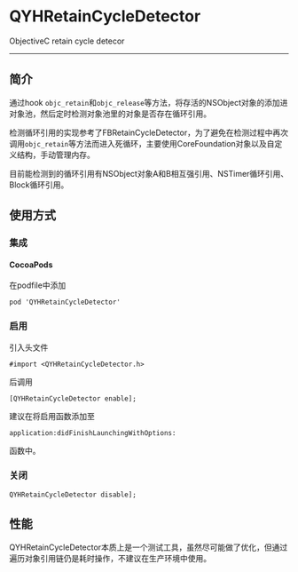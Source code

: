 # QYHRetainCycleDetector
ObjectiveC retain cycle detecor
***

##	简介
通过hook `objc_retain`和`objc_release`等方法，将存活的NSObject对象的添加进对象池，然后定时检测对象池里的对象是否存在循环引用。

检测循环引用的实现参考了FBRetainCycleDetector，为了避免在检测过程中再次调用`objc_retain`等方法而进入死循环，主要使用CoreFoundation对象以及自定义结构，手动管理内存。

目前能检测到的循环引用有NSObject对象A和B相互强引用、NSTimer循环引用、Block循环引用。

##	使用方式

###	集成

####	CocoaPods

在podfile中添加

```
pod 'QYHRetainCycleDetector'
```


###	启用


引入头文件

```
#import <QYHRetainCycleDetector.h>
```
后调用

```
[QYHRetainCycleDetector enable];
```

建议在将启用函数添加至

```
application:didFinishLaunchingWithOptions:
```
函数中。

###	关闭

```
QYHRetainCycleDetector disable];
```

##	性能
QYHRetainCycleDetector本质上是一个测试工具，虽然尽可能做了优化，但通过遍历对象引用链仍是耗时操作，不建议在生产环境中使用。



